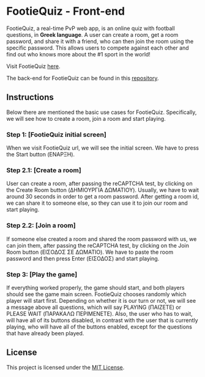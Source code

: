 # FootieQuiz - Front-end

FootieQuiz, a real-time PvP web app, is an online quiz with football questions, in **Greek language**. A user can create a room, get a room password, and share it with a friend, who can then join the room using the specific password. This allows users to compete against each other and find out who knows more about the #1 sport in the world!

Visit FootieQuiz [here](https://www.footiequiz.eu/).

The back-end for FootieQuiz can be found in this [repository](https://github.com/ptsionis/footiequiz-backend).

## Instructions

Below there are mentioned the basic use cases for FootieQuiz. Specifically, we will see how to create a room, join a room and start playing.

### Step 1: [FootieQuiz initial screen]

When we visit FootieQuiz url, we will see the initial screen. We have to press the Start button (ΕΝΑΡΞΗ).

### Step 2.1: [Create a room]

User can create a room, after passing the reCAPTCHA test, by clicking on the Create Room button (ΔΗΜΙΟΥΡΓΙΑ ΔΩΜΑΤΙΟΥ). Usually, we have to wait around 30 seconds in order to get a room password. After getting a room id, we can share it to someone else, so they can use it to join our room and start playing.

### Step 2.2: [Join a room]
If someone else created a room and shared the room password with us, we can join them, after passing the reCAPTCHA test, by clicking on the Join Room button (ΕΙΣΟΔΟΣ ΣΕ ΔΩΜΑΤΙΟ). We have to paste the room password and then press Enter (ΕΙΣΟΔΟΣ) and start playing.

### Step 3: [Play the game]
If everything worked properly, the game should start, and both players should see the game main screen. FootieQuiz chooses randomly which player will start first. Depending on whether it is our turn or not, we will see a message above all questions, which will say PLAYING (ΠΑΙΖΕΤΕ) or PLEASE WAIT (ΠΑΡΑΚΑΛΩ ΠΕΡΙΜΕΝΕΤΕ). Also, the user who has to wait, will have all of its buttons disabled, in contrast with the user that is currently playing, who will have all of the buttons enabled, except for the questions that have already been played.

## License

This project is licensed under the [MIT License](LICENSE).
